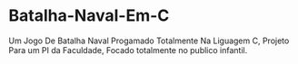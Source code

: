 # Batalha-Naval-Em-C
Um Jogo De Batalha Naval Progamado Totalmente Na Liguagem C, Projeto Para um PI da Faculdade, Focado totalmente no publico infantil.
